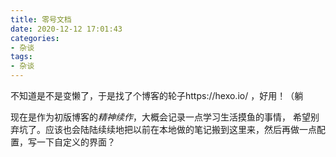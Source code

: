 ```yaml
---
title: 零号文档
date: 2020-12-12 17:01:43
categories:
- 杂谈
tags:
- 杂谈
---
```


不知道是不是变懒了，于是找了个博客的轮子https://hexo.io/ ，好用！（躺

现在是作为初版博客的*精神续作*，大概会记录一点学习生活摸鱼的事情， 希望别弃坑了。应该也会陆陆续续地把以前在本地做的笔记搬到这里来，然后再做一点配置，写一下自定义的界面？